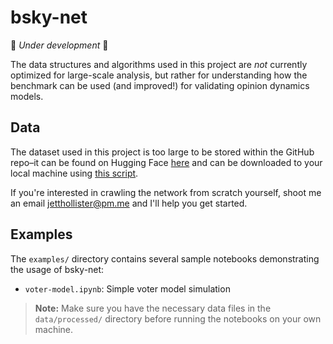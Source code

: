 # bsky-net

🚧 _Under development_ 🚧

<!-- ## Setup

This project uses UV to manage the Python environment. It's new (and unstable), but it's the best way to manage Python environments that I've found. You can install it [here](https://docs.astral.sh/uv/getting-started/installation/)

1. Ensure you have uv installed. You can check that uv is available by running the `uv` command:

   ```bash
   $ uv
   An extremely fast Python package manager.
   Usage: uv [OPTIONS] <COMMAND>
   ...
   ```

2. Clone the repository:

   ```
   git clone https://github.com/hallofstairs/bsky-net.git
   cd bsky-net
   ```

3. Create a virtual environment:

   ```
   uv venv
   ```

4. Install the required dependencies:
   ```
   pip install -r requirements.txt
   ```

Now your environment is set up and ready for development or running the examples. -->

The data structures and algorithms used in this project are _not_ currently optimized for large-scale analysis, but rather for understanding how the benchmark can be used (and improved!) for validating opinion dynamics models.

## Data

The dataset used in this project is too large to be stored within the GitHub repo–it can be found on Hugging Face [here](https://huggingface.co/datasets/hallofstairs/bluesky) and can be downloaded to your local machine using [this script](https://github.com/hallofstairs/bsky-net/blob/main/scripts/upload-data.py).

<!-- The data used in this project is available in the `data/raw/` directory. The data is not included in this repository due to size constraints, but it can be downloaded from Hugging Face using the following command:

TODO

Once you have downloaded the data, you can generate the processed version of the dataset with the following command:

TODO -->

If you're interested in crawling the network from scratch yourself, shoot me an email [jetthollister@pm.me](mailto:jetthollister@pm.me) and I'll help you get started.

## Examples

The `examples/` directory contains several sample notebooks demonstrating the usage of bsky-net:

- `voter-model.ipynb`: Simple voter model simulation

> **Note:** Make sure you have the necessary data files in the `data/processed/` directory before running the notebooks on your own machine.
